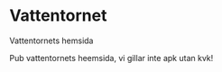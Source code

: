 Vattentornet
============

Vattentornets hemsida

Pub vattentornets heemsida, vi gillar inte apk utan kvk!
